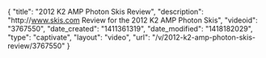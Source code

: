 {
    "title": "2012 K2 AMP Photon Skis Review",
    "description": "http:\/\/www.skis.com Review for the 2012 K2 AMP Photon Skis",
    "videoid": "3767550",
    "date_created": "1411361319",
    "date_modified": "1418182029",
    "type": "captivate",
    "layout": "video",
    "url": "\/v\/2012-k2-amp-photon-skis-review\/3767550"
}